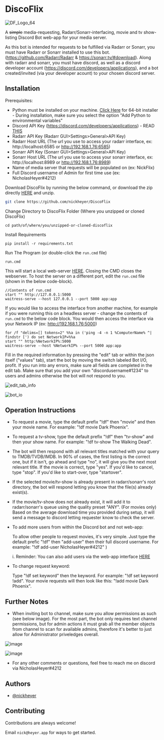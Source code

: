 # DiscoFlix

![DF_Logo_64](https://user-images.githubusercontent.com/60236014/181656541-07810357-318a-4357-aa4f-642e306b14e9.png)

A ~~simple~~ media-requesting, Radarr/Sonarr-interfacing, movie and tv show-listing Discord Bot web-app for your media server. 

As this bot is intended for requests to be fulfilled via Radarr or Sonarr, you must have Radarr or Sonarr installed to use this bot. (https://github.com/Radarr/Radarr & https://sonarr.tv/#download). Along with radarr and sonarr, you must have discord, as well as a discord developer account (https://discord.com/developers/applications), and a bot created/invited (via your developer acount) to your chosen discord server.



## Installation

Prerequisites:

- Python must be installed on your machine. [Click Here](https://www.python.org/ftp/python/3.10.4/python-3.10.4-amd64.exe) for 64-bit installer - During installation, make sure you select the option "Add Python to environmental variables"
- Discord API Key (https://discord.com/developers/applications) - READ [THIS](#further-notes)
- Radarr API Key (Radarr GUI>Settings>General>API Key)
- Radarr Host URL (The url you use to access your radarr interface, ex: http://localhost:6585 or http://192.168.1.76:6585)
- Sonarr API Key (Sonarr GUI>Settings>General>API Key)
- Sonarr Host URL (The url you use to access your sonarr interface, ex: http://localhost:8989 or http://192.168.1.76:8989)
- Name of media server that requests will be populated on (ex: NickFlix)
- Full Discord username of Admin for first time use (ex: NicholasHeyer#4212)


Download DiscoFlix by running the below command, or download the zip directly [HERE](https://github.com/nickheyer/DiscoFlix/raw/main/DiscoFlix.zip) and unzip.
```bash
git clone https://github.com/nickheyer/DiscoFlix
```

Change Directory to DiscoFlix Folder (Where you unzipped or cloned DiscoFlix)
```
cd path/of/where/you/unzipped-or-cloned-discoflix
```

Install Requirements
```
pip install -r requirements.txt 
```

Run The Program (or double-click the `run.cmd` file)
```
run.cmd
```

This will start a local web-server [HERE](http://127.0.0.1:5000).
Closing the CMD closes the webserver. To host the server on a different port, edit the `run.cmd` file (shown in the below code-block).
```
//Contents of run.cmd
start "" http://127.0.0.1:5000
waitress-serve --host 127.0.0.1 --port 5000 app:app
```

If you would like to access the interface from another machine, for example if you were running this on a headless server - change the contents of `run.cmd` to the below code block. You would then access the interface via your Network IP (ex: http://192.168.1.76:5000)
```
for /f "delims=[] tokens=2" %%a in ('ping -4 -n 1 %ComputerName% ^| findstr [') do set NetworkIP=%%a
start "" http:%NetworkIP%:5000
waitress-serve --host %NetworkIP% --port 5000 app:app
```


Fill in the required information by pressing the "edit" tab or within the json itself ("values" tab), start the bot by moving the switch labeled Bot I/O, profit. If you run into any errors, make sure all fields are completed in the edit tab. Make sure that you add your own "discordusername#1234" to users and admins otherwise the bot will not respond to you. 

![edit_tab_info](https://user-images.githubusercontent.com/60236014/181657291-75e4192f-f5b6-41e1-b296-dcd6abcffe69.png)

![bot_io](https://user-images.githubusercontent.com/60236014/181657296-dac2f704-49db-4cdc-afb5-62c92e142cf3.png)

## Operation Instructions

- To request a movie, type the default prefix "!df" then "movie" and then your movie name. For example: "!df movie Dark Phoenix".
- To request a tv-show, type the default prefix "!df" then "tv-show" and then your show name. For example: "!df tv-show The Walking Dead".
- The bot will then respond with all relevant titles matched with your query to TMDB/TVDB/IMDB. In 90% of cases, the first listing is the correct one, but if it isn't, go ahead and type "no", it will give you the next most relevant title. If the movie is correct, type "yes". If you'd like to cancel, type "stop". If you'd like to start-over, type "startover".
- If the selected movie/tv-show is already present in radarr/sonarr's root directory, the bot will respond letting you know that the file(s) already exist(s).
- If the movie/tv-show does not already exist, it will add it to radarr/sonarr's queue using the quality preset "ANY".
(For movies only) Based on the average download time you provided during setup, it will send a message to discord letting requester know to check the server.
- To add more users from within the Discord bot and not web-app:

    To allow other people to request movies, it's very simple. Just type the default prefic "!df" then "add-user" then their full       discord username. For example: "!df add-user NicholasHeyer#4212" )
    
    i. Reminder: You can also add users via the web-app interface [HERE](http://127.0.0.1:5000)
- To change request keyword:

    Type "!df set keyword" then the keyword. For example: "!df set keyword !add". Your movie requests will then look like this:         "!add movie Dark Phoenix".

## Further Notes

- When inviting bot to channel, make sure you allow permissions as such (see below image). For the most part, the bot only requires text channel permissions, but for admin actions it must grab all the member objects from channel to scan for available admins, therefore it's better to just allow for Administrator priveledges overall.

![image](https://user-images.githubusercontent.com/60236014/181997169-4b7f3c1d-dc72-4ca2-83db-bcea56814bea.png)

![image](https://user-images.githubusercontent.com/60236014/181997296-0aa40040-34f0-4f56-ab87-34a396493417.png)

- For any other comments or questions, feel free to reach me on discord via NicholasHeyer#4212




## Authors

- [@nickheyer](https://www.github.com/nickheyer)


## Contributing

Contributions are always welcome!

Email `nick@heyer.app` for ways to get started.

